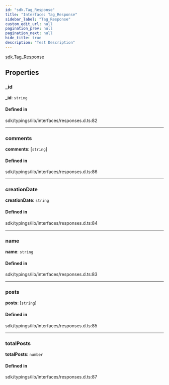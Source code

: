 ```yaml
---
id: "sdk.Tag_Response"
title: "Interface: Tag_Response"
sidebar_label: "Tag_Response"
custom_edit_url: null
pagination_prev: null
pagination_next: null
hide_title: true
description: "Test Description"
---
```


[sdk](../namespaces/sdk.md).Tag_Response

## Properties

### \_id

 **\_id**: `string`

#### Defined in

sdk/typings/lib/interfaces/responses.d.ts:82

___

### comments

 **comments**: [`string`]

#### Defined in

sdk/typings/lib/interfaces/responses.d.ts:86

___

### creationDate

 **creationDate**: `string`

#### Defined in

sdk/typings/lib/interfaces/responses.d.ts:84

___

### name

 **name**: `string`

#### Defined in

sdk/typings/lib/interfaces/responses.d.ts:83

___

### posts

 **posts**: [`string`]

#### Defined in

sdk/typings/lib/interfaces/responses.d.ts:85

___

### totalPosts

 **totalPosts**: `number`

#### Defined in

sdk/typings/lib/interfaces/responses.d.ts:87
